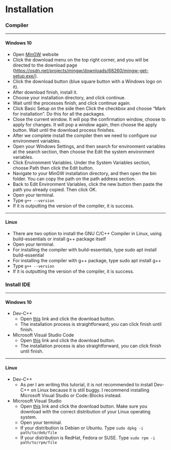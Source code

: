 # Installation

### Compiler
---------------------------------------------------------------------------------------------------------------------------------------
#### Windows 10
- Open [MinGW](http://www.mingw.org/) website 
- Click the download menu on the top right corner, and you will be directed to the download page (https://osdn.net/projects/mingw/downloads/68260/mingw-get-setup.exe/).
- Click the download button (blue square button with a Windows logo on it).
- After download finish, install it.
- Choose your installation directory, and click continue.
- Wait until the processes finish, and click continue again.
- Click Basic Setup on the side then Click the checkbox and choose “Mark for installation”. Do this for all the packages. 
- Close the current window. It will pop the confirmation window, choose to apply for changes. It will pop a window again, then choose the apply button. Wait until the download process finishes.
- After we complete install the compiler then we need to configure our environment variables.
- Open your Windows Settings, and then search for environment variables at the search section, then choose the Edit the system environment variables.
- Click Environment Variables. Under the System Variables section, choose Path then click the Edit button.
- Navigate to your MinGW installation directory, and then open the bin folder. You can copy the path on the path address section.
- Back to Edit Environment Variables, click the new button then paste the path you already copied. Then click OK.
- Open your terminal.
- Type ```g++ --version```
- If it is outputting the version of the compiler, it is success.
---------------------------------------------------------------------------------------------------------------------------------------
#### Linux
- There are two option to install the GNU C/C++ Compiler in Linux, using build-essentials or install g++ package itself
- Open your terminal.
- For installing the compiler with build-essentials, type sudo apt install build-essential
- For installing the compiler with g++ package, type sudo apt install g++
- Type ```g++ --version```
- If it is outputting the version of the compiler, it is success.

### Install IDE
---------------------------------------------------------------------------------------------------------------------------------------
#### Windows 10
- Dev-C++
  - Open [this](https://sourceforge.net/projects/orwelldevcpp/) link and click the download button. 
  - The installation process is straightforward, you can click finish until finish.
- Microsoft Visual Studio Code
  - Open [this](https://code.visualstudio.com/Download) link and click the download button. 
  - The installation process is also straightforward, you can click finish until finish.
---------------------------------------------------------------------------------------------------------------------------------------
#### Linux
- Dev-C++
  - As per I am writing this tutorial, it is not recommended to install Dev-C++ on Linux because it is still buggy. I recommend installing Microsoft Visual Studio or Code::Blocks instead.
- Microsoft Visual Studio
  - Open [this](https://code.visualstudio.com/Download) link and click the download button. Make sure you download with the correct distribution of your Linux operating system.
  - Open your terminal.
  - If your distribution is Debian or Ubuntu. Type ```sudo dpkg -i path/to/deb/file```
  - If your distribution is RedHat, Fedora or SUSE. Type ```sudo rpm -i path/to/rpm/file```
